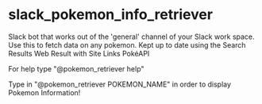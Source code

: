 # slack_pokemon_info_retriever
Slack bot that works out of the 'general' channel of your Slack work space. Use this to fetch data on any pokemon. Kept up to date using the Search Results Web Result with Site Links PokéAPI


For help type "@pokemon_retriever help"

Type in "@pokemon_retriever POKEMON_NAME" in order to display Pokemon Information!
